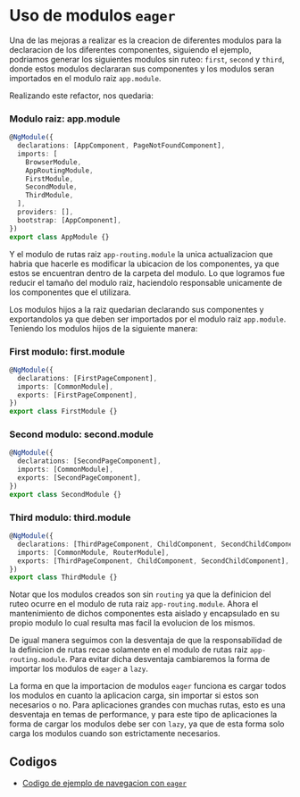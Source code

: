 # Uso de modulos `eager`

Una de las mejoras a realizar es la creacion de diferentes modulos para la declaracion de los diferentes componentes, siguiendo el ejemplo, podriamos generar los siguientes modulos sin ruteo: `first`, `second` y `third`, donde estos modulos declararan sus componentes y los modulos seran importados en el modulo raiz `app.module`.

Realizando este refactor, nos quedaria:

### Modulo raiz: app.module

```TypeScript
@NgModule({
  declarations: [AppComponent, PageNotFoundComponent],
  imports: [
    BrowserModule,
    AppRoutingModule,
    FirstModule,
    SecondModule,
    ThirdModule,
  ],
  providers: [],
  bootstrap: [AppComponent],
})
export class AppModule {}
```

Y el modulo de rutas raiz `app-routing.module` la unica actualizacion que habria que hacerle es modificar la ubicacion de los componentes, ya que estos se encuentran dentro de la carpeta del modulo. Lo que logramos fue reducir el tamaño del modulo raiz, haciendolo responsable unicamente de los componentes que el utilizara.

Los modulos hijos a la raiz quedarian declarando sus componentes y exportandolos ya que deben ser importados por el modulo raiz `app.module`. Teniendo los modulos hijos de la siguiente manera:

### First modulo: first.module

```TypeScript
@NgModule({
  declarations: [FirstPageComponent],
  imports: [CommonModule],
  exports: [FirstPageComponent],
})
export class FirstModule {}
```

### Second modulo: second.module

```TypeScript
@NgModule({
  declarations: [SecondPageComponent],
  imports: [CommonModule],
  exports: [SecondPageComponent],
})
export class SecondModule {}
```

### Third modulo: third.module

```TypeScript
@NgModule({
  declarations: [ThirdPageComponent, ChildComponent, SecondChildComponent],
  imports: [CommonModule, RouterModule],
  exports: [ThirdPageComponent, ChildComponent, SecondChildComponent],
})
export class ThirdModule {}
```

Notar que los modulos creados son sin `routing` ya que la definicion del ruteo ocurre en el modulo de ruta raiz `app-routing.module`. Ahora el mantenimiento de dichos componentes esta aislado y encapsulado en su propio modulo lo cual resulta mas facil la evolucion de los mismos.

De igual manera seguimos con la desventaja de que la responsabilidad de la definicion de rutas recae solamente en el modulo de rutas raiz `app-routing.module`. Para evitar dicha desventaja cambiaremos la forma de importar los modulos de `eager` a `lazy`.

La forma en que la importacion de modulos `eager` funciona es cargar todos los modulos en cuanto la aplicacion carga, sin importar si estos son necesarios o no. Para aplicaciones grandes con muchas rutas, esto es una desventaja en temas de performance, y para este tipo de aplicaciones la forma de cargar los modulos debe ser con `lazy`, ya que de esta forma solo carga los modulos cuando son estrictamente necesarios.

## Codigos

- [Codigo de ejemplo de navegacion con `eager`](https://github.com/daniel18acevedo/DA2-Tecnologia/tree/angular-navigation/1-%20Angular%20application/MyNavigationWithChildrenRefactorEagerExampleApp)

